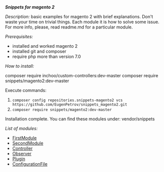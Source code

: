 ***Snippets for magento 2***

_Description:_ basic examples for magento 2 with brief explanations.
Don't waste your time on trivial things.
Each module it is how to solve some issue.
For more info, please, read readme.md for a particular module.

_Prerequisites:_
- installed and worked magento 2
- installed git and composer
- require php more than version 7.0

_How to install:_

composer require inchoo/custom-controllers:dev-master
composer require snippets/magento2:dev-master

Execute commands:

1) `composer config repositories.snippets-magento2 vcs https://github.com/EugenPetrov/snippets_magento2.git`
2) `composer require snippets/magento2:dev-master`

Installation complete. You can find these modules under: vendor/snippets

_List of modules:_

- [FirstModule](src/Snippet/FirstModule)
- [SecondModule](src/Snippet/SecondModule)
- [Controller](src/Snippet/Controller)
- [Observer](src/Snippet/Observer)
- [Plugin](src/Snippet/Plugin)
- [ConfigurationFile](src/Snippet/ConfigurationFile)
